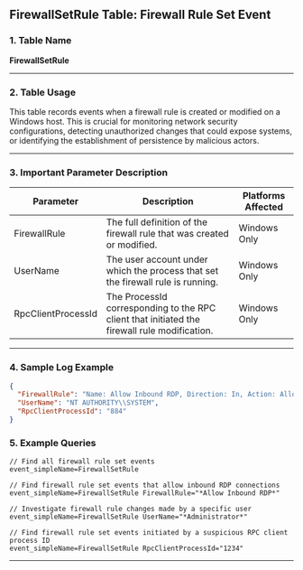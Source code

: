 ## FirewallSetRule Table: Firewall Rule Set Event

### 1. Table Name
**FirewallSetRule**

---

### 2. Table Usage
This table records events when a firewall rule is created or modified on a Windows host. This is crucial for monitoring network security configurations, detecting unauthorized changes that could expose systems, or identifying the establishment of persistence by malicious actors.

---

### 3. Important Parameter Description

| Parameter          | Description                                                                                  | Platforms Affected |
|--------------------|----------------------------------------------------------------------------------------------|--------------------|
| FirewallRule       | The full definition of the firewall rule that was created or modified.                       | Windows Only       |
| UserName           | The user account under which the process that set the firewall rule is running.              | Windows Only       |
| RpcClientProcessId | The ProcessId corresponding to the RPC client that initiated the firewall rule modification. | Windows Only       |

---

### 4. Sample Log Example

```json
{
  "FirewallRule": "Name: Allow Inbound RDP, Direction: In, Action: Allow, Protocol: TCP, LocalPort: 3389",
  "UserName": "NT AUTHORITY\\SYSTEM",
  "RpcClientProcessId": "884"
}
```
### 5. Example Queries
```xql
// Find all firewall rule set events
event_simpleName=FirewallSetRule

// Find firewall rule set events that allow inbound RDP connections
event_simpleName=FirewallSetRule FirewallRule="*Allow Inbound RDP*"

// Investigate firewall rule changes made by a specific user
event_simpleName=FirewallSetRule UserName="*Administrator*"

// Find firewall rule set events initiated by a suspicious RPC client process ID
event_simpleName=FirewallSetRule RpcClientProcessId="1234"
```
---